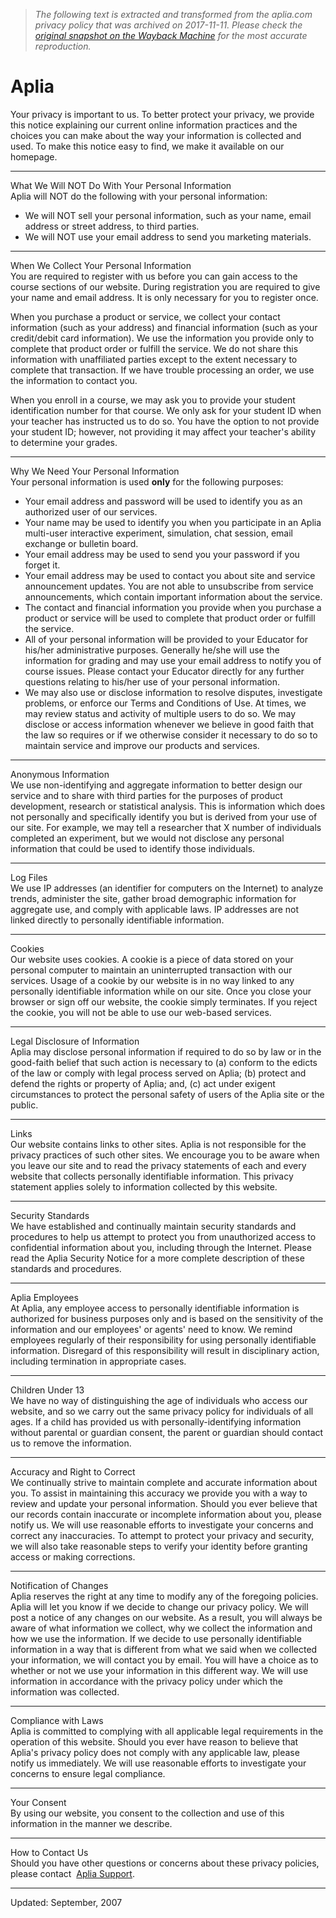 > *The following text is extracted and transformed from the aplia.com privacy policy that was archived on 2017-11-11. Please check the [original snapshot on the Wayback Machine](https://web.archive.org/web/20171111093936id_/https%3A//aplia.com/privacy) for the most accurate reproduction.*

# Aplia

Your privacy is important to us. To better protect your privacy, we provide this notice explaining our current online information practices and the choices you can make about the way your information is collected and used. To make this notice easy to find, we make it available on our homepage.

* * *

What We Will NOT Do With Your Personal Information  
Aplia will NOT do the following with your personal information:

  * We will NOT sell your personal information, such as your name, email address or street address, to third parties.
  * We will NOT use your email address to send you marketing materials.



* * *

When We Collect Your Personal Information  
You are required to register with us before you can gain access to the course sections of our website. During registration you are required to give your name and email address. It is only necessary for you to register once.

When you purchase a product or service, we collect your contact information (such as your address) and financial information (such as your credit/debit card information). We use the information you provide only to complete that product order or fulfill the service. We do not share this information with unaffiliated parties except to the extent necessary to complete that transaction. If we have trouble processing an order, we use the information to contact you.

When you enroll in a course, we may ask you to provide your student identification number for that course. We only ask for your student ID when your teacher has instructed us to do so. You have the option to not provide your student ID; however, not providing it may affect your teacher's ability to determine your grades.

* * *

Why We Need Your Personal Information  
Your personal information is used **only** for the following purposes:

  * Your email address and password will be used to identify you as an authorized user of our services.
  * Your name may be used to identify you when you participate in an Aplia multi-user interactive experiment, simulation, chat session, email exchange or bulletin board.
  * Your email address may be used to send you your password if you forget it.
  * Your email address may be used to contact you about site and service announcement updates. You are not able to unsubscribe from service announcements, which contain important information about the service.
  * The contact and financial information you provide when you purchase a product or service will be used to complete that product order or fulfill the service.
  * All of your personal information will be provided to your Educator for his/her administrative purposes. Generally he/she will use the information for grading and may use your email address to notify you of course issues. Please contact your Educator directly for any further questions relating to his/her use of your personal information.
  * We may also use or disclose information to resolve disputes, investigate problems, or enforce our Terms and Conditions of Use. At times, we may review status and activity of multiple users to do so. We may disclose or access information whenever we believe in good faith that the law so requires or if we otherwise consider it necessary to do so to maintain service and improve our products and services.



* * *

Anonymous Information  
We use non-identifying and aggregate information to better design our service and to share with third parties for the purposes of product development, research or statistical analysis. This is information which does not personally and specifically identify you but is derived from your use of our site. For example, we may tell a researcher that X number of individuals completed an experiment, but we would not disclose any personal information that could be used to identify those individuals.

* * *

Log Files  
We use IP addresses (an identifier for computers on the Internet) to analyze trends, administer the site, gather broad demographic information for aggregate use, and comply with applicable laws. IP addresses are not linked directly to personally identifiable information.

* * *

Cookies  
Our website uses cookies. A cookie is a piece of data stored on your personal computer to maintain an uninterrupted transaction with our services. Usage of a cookie by our website is in no way linked to any personally identifiable information while on our site. Once you close your browser or sign off our website, the cookie simply terminates. If you reject the cookie, you will not be able to use our web-based services.

* * *

Legal Disclosure of Information  
Aplia may disclose personal information if required to do so by law or in the good-faith belief that such action is necessary to (a) conform to the edicts of the law or comply with legal process served on Aplia; (b) protect and defend the rights or property of Aplia; and, (c) act under exigent circumstances to protect the personal safety of users of the Aplia site or the public.

* * *

Links  
Our website contains links to other sites. Aplia is not responsible for the privacy practices of such other sites. We encourage you to be aware when you leave our site and to read the privacy statements of each and every website that collects personally identifiable information. This privacy statement applies solely to information collected by this website. 

* * *

Security Standards  
We have established and continually maintain security standards and procedures to help us attempt to protect you from unauthorized access to confidential information about you, including through the Internet. Please read the Aplia Security Notice for a more complete description of these standards and procedures. 

* * *

Aplia Employees  
At Aplia, any employee access to personally identifiable information is authorized for business purposes only and is based on the sensitivity of the information and our employees' or agents' need to know. We remind employees regularly of their responsibility for using personally identifiable information. Disregard of this responsibility will result in disciplinary action, including termination in appropriate cases. 

* * *

Children Under 13  
We have no way of distinguishing the age of individuals who access our website, and so we carry out the same privacy policy for individuals of all ages. If a child has provided us with personally-identifying information without parental or guardian consent, the parent or guardian should contact us to remove the information. 

* * *

Accuracy and Right to Correct  
We continually strive to maintain complete and accurate information about you. To assist in maintaining this accuracy we provide you with a way to review and update your personal information. Should you ever believe that our records contain inaccurate or incomplete information about you, please notify us. We will use reasonable efforts to investigate your concerns and correct any inaccuracies. To attempt to protect your privacy and security, we will also take reasonable steps to verify your identity before granting access or making corrections.

* * *

Notification of Changes  
Aplia reserves the right at any time to modify any of the foregoing policies. Aplia will let you know if we decide to change our privacy policy. We will post a notice of any changes on our website. As a result, you will always be aware of what information we collect, why we collect the information and how we use the information. If we decide to use personally identifiable information in a way that is different from what we said when we collected your information, we will contact you by email. You will have a choice as to whether or not we use your information in this different way. We will use information in accordance with the privacy policy under which the information was collected.

* * *

Compliance with Laws  
Aplia is committed to complying with all applicable legal requirements in the operation of this website. Should you ever have reason to believe that Aplia's privacy policy does not comply with any applicable law, please notify us immediately. We will use reasonable efforts to investigate your concerns to ensure legal compliance.

* * *

Your Consent  
By using our website, you consent to the collection and use of this information in the manner we describe. 

* * *

How to Contact Us  
Should you have other questions or concerns about these privacy policies, please contact  [Aplia Support](https://www.aplia.com/#supportMain). 

* * *

Updated: September, 2007
